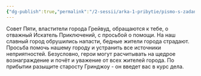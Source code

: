 ```yaml
---
{"dg-publish":true,"permalink":"/2-sessii/arka-1-pribytie/pismo-s-zadaniem/"}
---
```




Совет Пяти, властители города Грейвуд, обращаются к тебе, о отважный Искатель Приключений, с просьбой о помощи.
На наш славный город обрушились напасти, бедные жители города страдают. Просьба помочь нашему городу и устранить все источники неприятностей. Безусловно, герои могут расчитывать на щедрое вознаграждение и почёт и уважение от всех жителей города.
По прибытии разыщите старосту Гринджоу - он введет вас в курс дела.